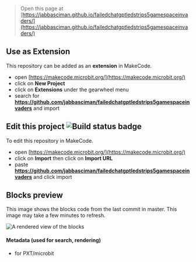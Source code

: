 
> Open this page at [https://jabbasciman.github.io/failedchatgptledstrips5gamespaceinvaders/](https://jabbasciman.github.io/failedchatgptledstrips5gamespaceinvaders/)

## Use as Extension

This repository can be added as an **extension** in MakeCode.

* open [https://makecode.microbit.org/](https://makecode.microbit.org/)
* click on **New Project**
* click on **Extensions** under the gearwheel menu
* search for **https://github.com/jabbasciman/failedchatgptledstrips5gamespaceinvaders** and import

## Edit this project ![Build status badge](https://github.com/jabbasciman/failedchatgptledstrips5gamespaceinvaders/workflows/MakeCode/badge.svg)

To edit this repository in MakeCode.

* open [https://makecode.microbit.org/](https://makecode.microbit.org/)
* click on **Import** then click on **Import URL**
* paste **https://github.com/jabbasciman/failedchatgptledstrips5gamespaceinvaders** and click import

## Blocks preview

This image shows the blocks code from the last commit in master.
This image may take a few minutes to refresh.

![A rendered view of the blocks](https://github.com/jabbasciman/failedchatgptledstrips5gamespaceinvaders/raw/master/.github/makecode/blocks.png)

#### Metadata (used for search, rendering)

* for PXT/microbit
<script src="https://makecode.com/gh-pages-embed.js"></script><script>makeCodeRender("{{ site.makecode.home_url }}", "{{ site.github.owner_name }}/{{ site.github.repository_name }}");</script>
